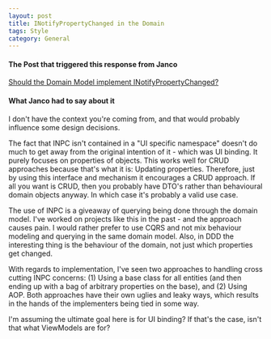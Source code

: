 ```yaml
---
layout: post
title: INotifyPropertyChanged in the Domain
tags: Style
category: General
---
```

#### The Post that triggered this response from Janco ####

[Should the Domain Model implement INotifyPropertyChanged?](http://blog.alner.net/archive/2010/02/26/should-the-domain-model-implement-inotifypropertychanged.aspx)

#### What Janco had to say about it ####

I don't have the context you're coming from, and that would probably influence some design decisions.

The fact that INPC isn't contained in a "UI specific namespace" doesn't do much to get away from the original intention of it - which was UI binding. It purely focuses on properties of objects. This works well for CRUD approaches because that's what it is: Updating properties. Therefore, just by using this interface and mechanism it encourages a CRUD approach. If all you want is CRUD, then you probably have DTO's rather than behavioural domain objects anyway. In which case it's probably a valid use case.  

The use of INPC is a giveaway of querying being done through the domain model. I've worked on projects like this in the past - and the approach causes pain. I would rather prefer to use CQRS and not mix behaviour modeling and querying in the same domain model. Also, in DDD the interesting thing is the behaviour of the domain, not just which properties get changed.  

With regards to implementation, I've seen two approaches to handling cross cutting INPC concerns: (1) Using a base class for all entities (and then ending up with a bag of arbitrary properties on the base), and (2) Using AOP. Both approaches have their own uglies and leaky ways, which results in the hands of the implementers being tied in some way.  

I'm assuming the ultimate goal here is for UI binding? If that's the case, isn't that what ViewModels are for?  
